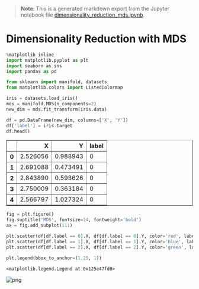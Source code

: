 >**Note**: This is a generated markdown export from the Jupyter notebook file [dimensionality_reduction_mds.ipynb](dimensionality_reduction_mds.ipynb).

# Dimensionality Reduction with MDS


```python
%matplotlib inline
import matplotlib.pyplot as plt
import seaborn as sns
import pandas as pd

from sklearn import manifold, datasets
from matplotlib.colors import ListedColormap


```


```python
iris = datasets.load_iris()
mds = manifold.MDS(n_components=2)
new_dim = mds.fit_transform(iris.data)
```


```python
df = pd.DataFrame(new_dim, columns=['X', 'Y'])
df['label'] = iris.target
df.head()
```




<div>
<table border="1" class="dataframe">
  <thead>
    <tr style="text-align: right;">
      <th></th>
      <th>X</th>
      <th>Y</th>
      <th>label</th>
    </tr>
  </thead>
  <tbody>
    <tr>
      <th>0</th>
      <td>2.526056</td>
      <td>0.988943</td>
      <td>0</td>
    </tr>
    <tr>
      <th>1</th>
      <td>2.691088</td>
      <td>0.473491</td>
      <td>0</td>
    </tr>
    <tr>
      <th>2</th>
      <td>2.843890</td>
      <td>0.593626</td>
      <td>0</td>
    </tr>
    <tr>
      <th>3</th>
      <td>2.750009</td>
      <td>0.363184</td>
      <td>0</td>
    </tr>
    <tr>
      <th>4</th>
      <td>2.566797</td>
      <td>1.027324</td>
      <td>0</td>
    </tr>
  </tbody>
</table>
</div>




```python
fig = plt.figure()
fig.suptitle('MDS', fontsize=14, fontweight='bold')
ax = fig.add_subplot(111)

plt.scatter(df[df.label == 0].X, df[df.label == 0].Y, color='red', label=iris.target_names[0])
plt.scatter(df[df.label == 1].X, df[df.label == 1].Y, color='blue', label=iris.target_names[1])
plt.scatter(df[df.label == 2].X, df[df.label == 2].Y, color='green', label=iris.target_names[2])

plt.legend(bbox_to_anchor=(1.25, 1))
```




    <matplotlib.legend.Legend at 0x125e47fd0>




    
![png](dimensionality_reduction_mds_files/dimensionality_reduction_mds_4_1.png)
    
